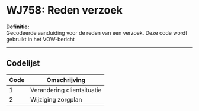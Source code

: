 # WJ758: Reden verzoek

**Definitie:**  
Gecodeerde aanduiding voor de reden van een verzoek. Deze code wordt gebruikt in het VOW-bericht

---

## Codelijst

| Code | Omschrijving |
|------|--------------|
| 1 | Verandering clientsituatie |
| 2 | Wijziging zorgplan |
